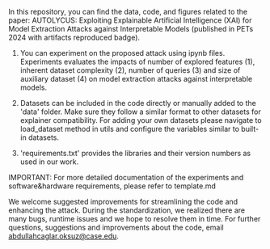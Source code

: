 In this repository, you can find the data, code, and figures related to the paper: AUTOLYCUS: Exploiting Explainable Artificial Intelligence (XAI) for Model Extraction Attacks against Interpretable Models (published in PETs 2024 with artifacts reproduced badge).

1. You can experiment on the proposed attack using ipynb files. Experiments evaluates the impacts of number of explored features (1), inherent dataset complexity (2), number of queries (3) and size of auxiliary dataset (4) on model extraction attacks against interpretable models.

2. Datasets can be included in the code directly or manually added to the 'data' folder. Make sure they follow a similar format to other datasets for explainer compatibility. For adding your own datasets please navigate to load_dataset method in utils and configure the variables similar to built-in datasets.

3. 'requirements.txt' provides the libraries and their version numbers as used in our work.

IMPORTANT: For more detailed documentation of the experiments and software&hardware requirements, please refer to template.md

We welcome suggested improvements for streamlining the code and enhancing the attack. During the standardization, we realized there are many bugs, runtime issues and we hope to resolve them in time. For further questions, suggestions and improvements about the code, email abdullahcaglar.oksuz@case.edu.
